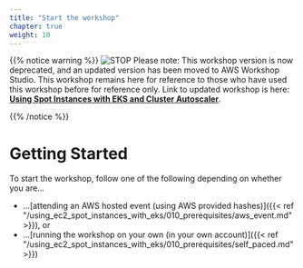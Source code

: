 ```yaml
---
title: "Start the workshop"
chapter: true
weight: 10
---
```


{{% notice warning %}}
![STOP](../images/stop_small.png)
Please note: This workshop version is now deprecated, and an updated version has been moved to AWS Workshop Studio. This workshop remains here for reference to those who have used this workshop before for reference only. Link to updated workshop is here: **[Using Spot Instances with EKS and Cluster Autoscaler](https://catalog.us-east-1.prod.workshops.aws/workshops/f2826b1b-f057-4782-bc49-91004eafd48f/en-US)**.

{{% /notice %}}

# Getting Started
To start the workshop, follow one of the following depending on whether you are...

* ...[attending an AWS hosted event (using AWS provided hashes)]({{< ref "/using_ec2_spot_instances_with_eks/010_prerequisites/aws_event.md" >}}), or
* ...[running the workshop on your own (in your own account)]({{< ref "/using_ec2_spot_instances_with_eks/010_prerequisites/self_paced.md" >}})

